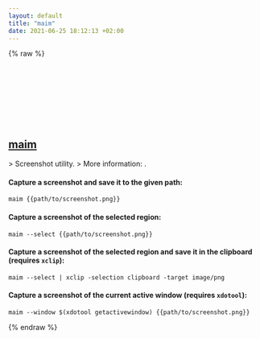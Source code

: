 ```yaml
---
layout: default
title: "maim"
date: 2021-06-25 18:12:13 +02:00
---
```

{% raw %}
<h2 id="maim">
  <a href="/en/linux/maim.html">maim</a> <a href="#maim"><svg class="icon">
    <use href="/assets/images/unicode_sprite.svg#link" />
  </svg></a>
</h2>
> Screenshot utility.
> More information: <https://github.com/naelstrof/maim>.

#### Capture a screenshot and save it to the given path:
```shell
maim {{path/to/screenshot.png}}
```
#### Capture a screenshot of the selected region:
```shell
maim --select {{path/to/screenshot.png}}
```
#### Capture a screenshot of the selected region and save it in the clipboard (requires `xclip`):
```shell
maim --select | xclip -selection clipboard -target image/png
```
#### Capture a screenshot of the current active window (requires `xdotool`):
```shell
maim --window $(xdotool getactivewindow) {{path/to/screenshot.png}}
```
{% endraw %}